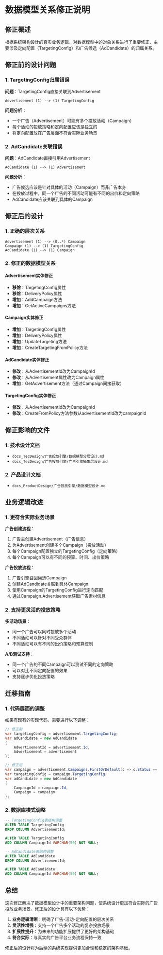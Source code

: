 # 数据模型关系修正说明

## 修正概述

根据系统架构设计的真实业务逻辑，对数据模型中的对象关系进行了重要修正，主要涉及定向配置（TargetingConfig）和广告候选（AdCandidate）的归属关系。

## 修正前的设计问题

### 1. TargetingConfig归属错误

**问题**：TargetingConfig直接关联到Advertisement
```
Advertisement (1) --> (1) TargetingConfig
```

**问题分析**：
- 一个广告（Advertisement）可能有多个投放活动（Campaign）
- 每个活动的投放策略和定向配置应该是独立的
- 将定向配置放在广告层面不符合实际业务场景

### 2. AdCandidate关联错误

**问题**：AdCandidate直接引用Advertisement
```
AdCandidate (1) --> (1) Advertisement
```

**问题分析**：
- 广告候选应该是针对具体的活动（Campaign）而非广告本身
- 在投放过程中，同一个广告的不同活动可能有不同的出价和定向策略
- AdCandidate应该关联到具体的Campaign

## 修正后的设计

### 1. 正确的层次关系

```
Advertisement (1) --> (0..*) Campaign
Campaign (1) --> (1) TargetingConfig
AdCandidate (1) --> (1) Campaign
```

### 2. 修正的数据模型关系

#### Advertisement实体修正
- **移除**：TargetingConfig属性
- **移除**：DeliveryPolicy属性  
- **增加**：AddCampaign方法
- **增加**：GetActiveCampaigns方法

#### Campaign实体修正
- **增加**：TargetingConfig属性
- **增加**：DeliveryPolicy属性
- **增加**：UpdateTargeting方法
- **增加**：CreateTargetingFromPolicy方法

#### AdCandidate实体修正
- **修改**：从AdvertisementId改为CampaignId
- **修改**：从Advertisement属性改为Campaign属性
- **增加**：GetAdvertisement方法（通过Campaign间接获取）

#### TargetingConfig实体修正
- **修改**：从AdvertisementId改为CampaignId
- **修改**：CreateFromPolicy方法参数从advertisementId改为campaignId

## 修正影响的文件

### 1. 技术设计文档
- `docs_TecDesign/广告投放引擎/数据模型分层设计.md`
- `docs_TecDesign/广告投放引擎/广告引擎抽象层设计.md`

### 2. 产品设计文档
- `docs_ProductDesign/广告投放引擎/数据模型设计.md`

## 业务逻辑改进

### 1. 更符合实际业务场景

**广告创建流程**：
1. 广告主创建Advertisement（广告信息）
2. 为Advertisement创建多个Campaign（投放活动）
3. 每个Campaign配置独立的TargetingConfig（定向策略）
4. 每个Campaign可以有不同的预算、时间、出价策略

**广告投放流程**：
1. 广告引擎召回候选Campaign
2. 创建AdCandidate关联到具体Campaign
3. 使用Campaign的TargetingConfig进行定向匹配
4. 通过Campaign.Advertisement获取广告素材信息

### 2. 支持更灵活的投放策略

**多活动场景**：
- 同一个广告可以同时投放多个活动
- 不同活动可以针对不同受众群体
- 不同活动可以有不同的出价策略和预算控制

**A/B测试支持**：
- 同一个广告的不同Campaign可以测试不同的定向策略
- 可以对比不同定向配置的效果
- 支持逐步优化投放策略

## 迁移指南

### 1. 代码层面的调整

如果有现有的实现代码，需要进行以下调整：

```csharp
// 修正前
var targetingConfig = advertisement.TargetingConfig;
var adCandidate = new AdCandidate 
{ 
    AdvertisementId = advertisement.Id,
    Advertisement = advertisement 
};

// 修正后  
var campaign = advertisement.Campaigns.FirstOrDefault(c => c.Status == CampaignStatus.Active);
var targetingConfig = campaign.TargetingConfig;
var adCandidate = new AdCandidate 
{ 
    CampaignId = campaign.Id,
    Campaign = campaign 
};
```

### 2. 数据库模式调整

```sql
-- TargetingConfig表结构调整
ALTER TABLE TargetingConfig 
DROP COLUMN AdvertisementId;

ALTER TABLE TargetingConfig 
ADD COLUMN CampaignId VARCHAR(50) NOT NULL;

-- AdCandidate表结构调整  
ALTER TABLE AdCandidate 
DROP COLUMN AdvertisementId;

ALTER TABLE AdCandidate 
ADD COLUMN CampaignId VARCHAR(50) NOT NULL;
```

## 总结

这次修正解决了数据模型设计中的重要架构问题，使系统设计更加符合实际的广告投放业务场景。修正后的设计具有以下优势：

1. **业务逻辑清晰**：明确了广告-活动-定向配置的层次关系
2. **灵活性增强**：支持一个广告多个活动的复杂投放场景  
3. **扩展性提升**：为未来的功能扩展提供了更好的架构基础
4. **符合实际**：与真实的广告平台业务流程保持一致

修正后的设计将为后续的系统实现提供更加合理和稳定的架构基础。
